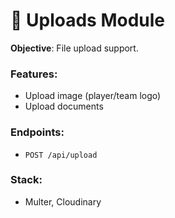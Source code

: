 # 📎 Uploads Module

**Objective**: File upload support.

### Features:
- Upload image (player/team logo)
- Upload documents

### Endpoints:
- `POST /api/upload`

### Stack:
- Multer, Cloudinary
